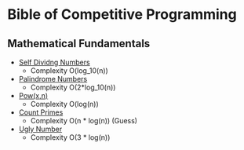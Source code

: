 
# Bible of Competitive Programming

## Mathematical Fundamentals

- [Self Dividng Numbers](https://leetcode.com/problems/self-dividing-numbers/)
	- Complexity O(log_10(n))
- [Palindrome Numbers](https://leetcode.com/problems/palindrome-number/)
	- Complexity O(2\*log_10(n))
- [Pow(x,n)](https://leetcode.com/problems/powx-n/)
	- Complexity O(log(n))
- [Count Primes](https://leetcode.com/problems/count-primes/)
	- Complexity O(n * log(n)) (Guess)
- [Ugly Number](https://leetcode.com/problems/ugly-number/)
	- Complexity O(3 * log(n))

